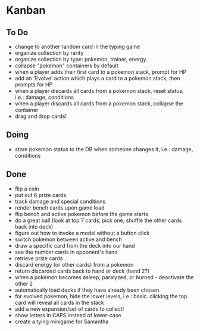 # Kanban

## To Do
- change to another random card in the typing game
- organize collection by rarity
- organize collection by type: pokemon, trainer, energy
- collapse "pokemon" containers by default
- when a player adds their first card to a pokemon stack, prompt for HP
- add an 'Evolve' action which plays a card to a pokemon stack, then prompts for HP
- when a player discards all cards from a pokemon stack, reset status, i.e.: damage, conditions
- when a player discards all cards from a pokemon stack, collapse the container
- drag and drop cards!

## Doing
- store pokemon status to the DB when someone changes it, i.e.: damage, conditions

## Done
- flip a coin
- put out 6 prize cards
- track damage and special conditions
- render bench cards upon game load
- flip bench and active pokemon before the game starts
- do a great ball (look at top 7 cards, pick one, shuffle the other cards back into deck)
- figure out how to invoke a modal without a button click
- switch pokemon between active and bench
- draw a specific card from the deck into our hand
- see the number cards in opponent's hand
- retrieve prize cards
- discard energy (or other cards) from a pokemon
- return discarded cards back to hand or deck (hand 2?)
- when a pokemon becomes asleep, paralyzed, or burned - deactivate the other 2
- automatically load decks if they have already been chosen
- for evolved pokemon, hide the lower levels, i.e.: basic. clicking the top card will reveal all cards in the stack
- add a new expansion/set of cards to collect!
- show letters in CAPS instead of lower-case
- create a tying minigame for Samantha
